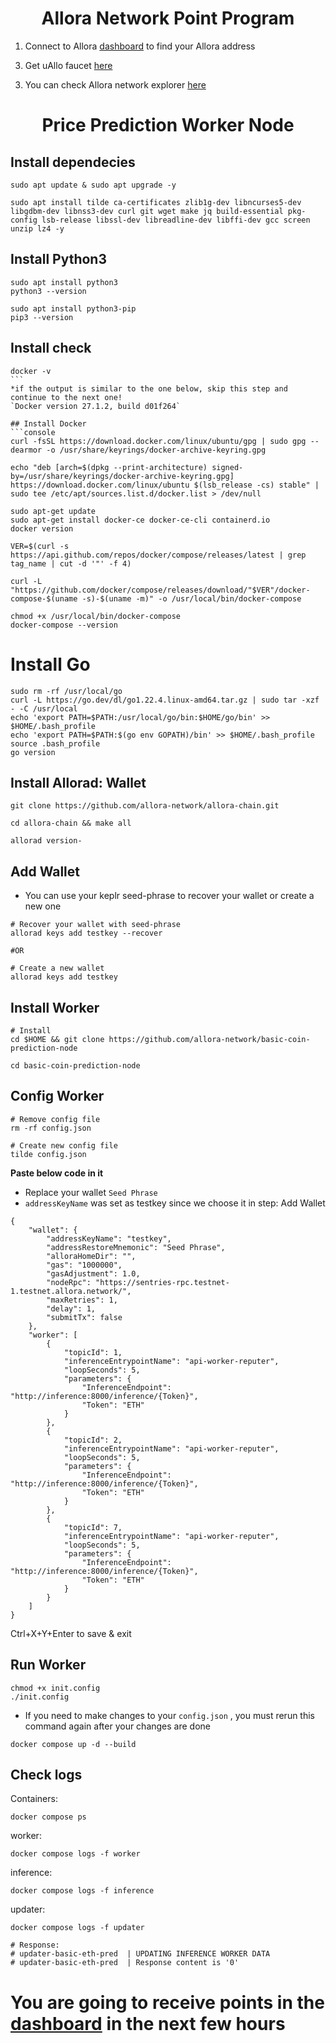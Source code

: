<h1 align="center">Allora Network Point Program</h1>

1. Connect to Allora [dashboard](https://app.allora.network?ref=eyJyZWZlcnJlcl9pZCI6ImZjNzFjMTI0LTE3OTEtNGYxYS1hOWY3LTgwZDdmZWEyNjBjMiJ9) to find your Allora address

>

3. Get uAllo faucet [here](https://faucet.testnet-1.testnet.allora.network/)

>

3. You can check Allora network explorer [here](https://explorer.testnet-1.testnet.allora.network/allora-testnet-1)

>

<h1 align="center">Price Prediction Worker Node</h1>

## Install dependecies

```console
sudo apt update & sudo apt upgrade -y

sudo apt install tilde ca-certificates zlib1g-dev libncurses5-dev libgdbm-dev libnss3-dev curl git wget make jq build-essential pkg-config lsb-release libssl-dev libreadline-dev libffi-dev gcc screen unzip lz4 -y
```

## Install Python3

```console
sudo apt install python3
python3 --version

sudo apt install python3-pip
pip3 --version
```

## Install check

````console
docker -v
```
*if the output is similar to the one below, skip this step and continue to the next one!
`Docker version 27.1.2, build d01f264`

## Install Docker
```console
curl -fsSL https://download.docker.com/linux/ubuntu/gpg | sudo gpg --dearmor -o /usr/share/keyrings/docker-archive-keyring.gpg

echo "deb [arch=$(dpkg --print-architecture) signed-by=/usr/share/keyrings/docker-archive-keyring.gpg] https://download.docker.com/linux/ubuntu $(lsb_release -cs) stable" | sudo tee /etc/apt/sources.list.d/docker.list > /dev/null

sudo apt-get update
sudo apt-get install docker-ce docker-ce-cli containerd.io
docker version

VER=$(curl -s https://api.github.com/repos/docker/compose/releases/latest | grep tag_name | cut -d '"' -f 4)

curl -L "https://github.com/docker/compose/releases/download/"$VER"/docker-compose-$(uname -s)-$(uname -m)" -o /usr/local/bin/docker-compose

chmod +x /usr/local/bin/docker-compose
docker-compose --version
````

# Install Go

```console
sudo rm -rf /usr/local/go
curl -L https://go.dev/dl/go1.22.4.linux-amd64.tar.gz | sudo tar -xzf - -C /usr/local
echo 'export PATH=$PATH:/usr/local/go/bin:$HOME/go/bin' >> $HOME/.bash_profile
echo 'export PATH=$PATH:$(go env GOPATH)/bin' >> $HOME/.bash_profile
source .bash_profile
go version
```

## Install Allorad: Wallet

```console
git clone https://github.com/allora-network/allora-chain.git

cd allora-chain && make all

allorad version-
```

## Add Wallet

- You can use your keplr seed-phrase to recover your wallet or create a new one

```console
# Recover your wallet with seed-phrase
allorad keys add testkey --recover

#OR

# Create a new wallet
allorad keys add testkey
```

## Install Worker

```console
# Install
cd $HOME && git clone https://github.com/allora-network/basic-coin-prediction-node

cd basic-coin-prediction-node
```

## Config Worker

```console
# Remove config file
rm -rf config.json

# Create new config file
tilde config.json
```

**Paste below code in it**

- Replace your wallet `Seed Phrase`
- `addressKeyName` was set as testkey since we choose it in step: Add Wallet

```
{
    "wallet": {
        "addressKeyName": "testkey",
        "addressRestoreMnemonic": "Seed Phrase",
        "alloraHomeDir": "",
        "gas": "1000000",
        "gasAdjustment": 1.0,
        "nodeRpc": "https://sentries-rpc.testnet-1.testnet.allora.network/",
        "maxRetries": 1,
        "delay": 1,
        "submitTx": false
    },
    "worker": [
        {
            "topicId": 1,
            "inferenceEntrypointName": "api-worker-reputer",
            "loopSeconds": 5,
            "parameters": {
                "InferenceEndpoint": "http://inference:8000/inference/{Token}",
                "Token": "ETH"
            }
        },
        {
            "topicId": 2,
            "inferenceEntrypointName": "api-worker-reputer",
            "loopSeconds": 5,
            "parameters": {
                "InferenceEndpoint": "http://inference:8000/inference/{Token}",
                "Token": "ETH"
            }
        },
        {
            "topicId": 7,
            "inferenceEntrypointName": "api-worker-reputer",
            "loopSeconds": 5,
            "parameters": {
                "InferenceEndpoint": "http://inference:8000/inference/{Token}",
                "Token": "ETH"
            }
        }
    ]
}
```

Ctrl+X+Y+Enter to save & exit

## Run Worker

```console
chmod +x init.config
./init.config
```

- If you need to make changes to your `config.json` , you must rerun this command again after your changes are done

```console
docker compose up -d --build
```

## Check logs

Containers:

```console
docker compose ps
```

worker:

```console
docker compose logs -f worker
```

inference:

```console
docker compose logs -f inference
```

updater:

```console
docker compose logs -f updater

# Response:
# updater-basic-eth-pred  | UPDATING INFERENCE WORKER DATA
# updater-basic-eth-pred  | Response content is '0'
```

# You are going to receive points in the [dashboard](https://app.allora.network/points/leaderboard) in the next few hours
